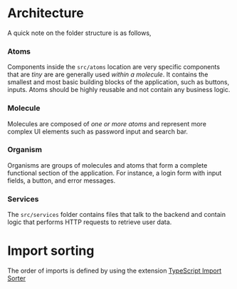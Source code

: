 # Architecture

A quick note on the folder structure is as follows,

### Atoms

Components inside the `src/atoms` location are very specific components that are *tiny* are are generally used *within a molecule*. It contains the smallest and most basic building blocks of the application, such as buttons, inputs. Atoms should be highly reusable and not contain any business logic.

### Molecule

Molecules are composed of *one or more atoms* and represent more complex UI elements such as password input and search bar.

### Organism

Organisms are groups of molecules and atoms that form a complete functional section of the application. For instance, a login form with input fields, a button, and error messages.

### Services

The `src/services` folder contains files that talk to the backend and contain logic that performs HTTP requests to retrieve user data.

# Import sorting

The order of imports is defined by using the extension [TypeScript Import Sorter](https://marketplace.visualstudio.com/items?itemName=mike-co.import-sorter)